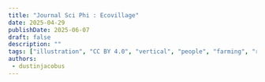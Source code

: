 ```yaml
---
title: "Journal Sci Phi : Ecovillage"
date: 2025-04-29
publishDate: 2025-06-07
draft: false
description: ""
tags: ["illustration", "CC BY 4.0", "vertical", "people", "farming", "robots"]
authors:
 - dustinjacobus
---
```




